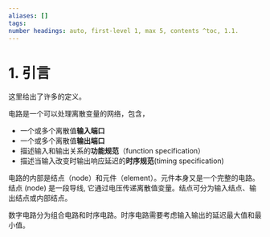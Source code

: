 ```yaml
---
aliases: []
tags: 
number headings: auto, first-level 1, max 5, contents ^toc, 1.1.
---
```

# 1. 引言

这里给出了许多的定义。

电路是一个可以处理离散变量的网络，包含，
- 一个或多个离散值**输入端口**
- 一个或多个离散值**输出端口**
- 描述输入和输出关系的**功能规范**（function specification）
- 描述当输入改变时输出响应延迟的**时序规范**(timing specification)

电路的内部是结点（node）和元件（element）。元件本身又是一个完整的电路。结点 (node) 是一段导线, 它通过电压传递离散值变量。结点可分为输入结点、输出结点或内部结点。

数字电路分为组合电路和时序电路。时序电路需要考虑输入输出的延迟最大值和最小值。